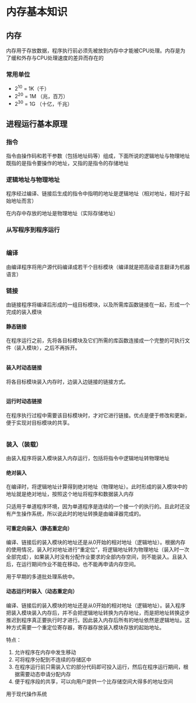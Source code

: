 # 内存基本知识

## 内存

内存用于存放数据，程序执行前必须先被放到内存中才能被CPU处理。内存是为了缓和外存与CPU处理速度的差异而存在的

### 常用单位

- 2<sup>10</sup> = 1K（千）
- 2<sup>20</sup> = 1M （兆，百万）
- 2<sup>30</sup> = 1G （十亿，千兆）

## 进程运行基本原理

### 指令

指令由操作码和若干参数（包括地址码等）组成，下面所说的逻辑地址与物理地址既指的是指令要操作的地址，又指的是指令的存储地址

### 逻辑地址与物理地址

程序经过编译、链接后生成的指令中指明的地址是逻辑地址（相对地址，相对于起始地址而言）

在内存中存放的地址是物理地址（实际存储地址）

### 从写程序到程序运行

<img :src="$withBase='/img/os-form-write-code-to-run-code.png'" class="align-center" />

### 编译

由编译程序将用户源代码编译成若干个目标模块（编译就是把高级语言翻译为机器语言）

### 链接

由链接程序将编译后形成的一组目标模块，以及所需库函数链接在一起，形成一个完成的装入模块

#### 静态链接

在程序运行之前，先将各目标模块及它们所需的库函数连接成一个完整的可执行文件（装入模块），之后不再拆开。

<img :src="$withBase='/img/os-link.png'" class="align-center" />

#### 装入时动态链接

将各目标模块装入内存时，边装入边链接的链接方式。

<img :src="$withBase='/img/os-dynamic-link.png'" class="align-center" />

#### 运行时动态链接

在程序执行过程中需要该目标模块时，才对它进行链接。优点是便于修改和更新，便于实现对目标模块的共享。

<img :src="$withBase='/img/os-runtime-dynamic-link.png'" class="align-center" />

### 装入（装载）

由装入程序将装入模块装入内存运行，包括将指令中逻辑地址转物理地址

#### 绝对装入

在编译时，将逻辑地址计算得到绝对地址（物理地址）。此时形成的装入模块中的地址就是绝对地址，按照这个地址将程序和数据装入内存

只适用于单道程序环境，因为单道程序是连续的一个接一个的执行的。且此时还没有产生操作系统，所以说此时的地址转换是由编译器完成的。

#### 可重定向装入（静态重定向）

编译、链接后的装入模块的地址还是从0开始的相对地址（逻辑地址）。根据内存的使用情况，装入时对地址进行“重定位”，将逻辑地址转为物理地址（装入时一次全部完成），如果装入时没有分配作业要求的全部内存空间，则不能装入。且装入后，在运行期间作业不能在移动，也不能再申请内存空间。

用于早期的多道批处理系统中。

#### 动态运行时装入（动态重定向）

编译、链接后的装入模块的地址还是从0开始的相对地址（逻辑地址）。装入程序把装入模块装入内存后，并不会把逻辑地址转换为内存地址，而是把地址转换这步推迟到程序真正要执行时才进行。因此装入内存后所有的地址依然是逻辑地址。这种方式需要一个重定位寄存器，寄存器存放装入模块存放的起始地址。

特点：

1. 允许程序在内存中发生移动
2. 可将程序分配到不连续的存储区中
3. 在程序运行前只需装入它的部分代码即可投入运行，然后在程序运行期间，根据需要动态申请分配内存
4. 便于程序段的共享，可以向用户提供一个比存储空间大得多的地址空间

用于现代操作系统



